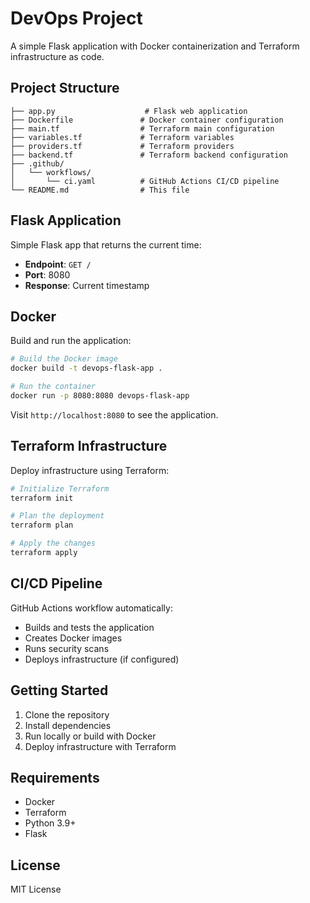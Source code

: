 # DevOps Project

A simple Flask application with Docker containerization and Terraform infrastructure as code.

## Project Structure

```
├── app.py                    # Flask web application
├── Dockerfile               # Docker container configuration
├── main.tf                  # Terraform main configuration
├── variables.tf             # Terraform variables
├── providers.tf             # Terraform providers
├── backend.tf               # Terraform backend configuration
├── .github/
│   └── workflows/
│       └── ci.yaml          # GitHub Actions CI/CD pipeline
└── README.md                # This file
```

## Flask Application

Simple Flask app that returns the current time:
- **Endpoint**: `GET /`
- **Port**: 8080
- **Response**: Current timestamp

## Docker

Build and run the application:

```bash
# Build the Docker image
docker build -t devops-flask-app .

# Run the container
docker run -p 8080:8080 devops-flask-app
```

Visit `http://localhost:8080` to see the application.

## Terraform Infrastructure

Deploy infrastructure using Terraform:

```bash
# Initialize Terraform
terraform init

# Plan the deployment
terraform plan

# Apply the changes
terraform apply
```

## CI/CD Pipeline

GitHub Actions workflow automatically:
- Builds and tests the application
- Creates Docker images
- Runs security scans
- Deploys infrastructure (if configured)

## Getting Started

1. Clone the repository
2. Install dependencies
3. Run locally or build with Docker
4. Deploy infrastructure with Terraform

## Requirements

- Docker
- Terraform
- Python 3.9+
- Flask

## License

MIT License